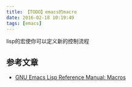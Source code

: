 ```yaml
---
title: 【TODO】emacs的macro
date: 2016-02-18 10:19:49
tags: [emacs]
---
```


lisp的宏使你可以定义新的控制流程

## 参考文章
- [GNU Emacs Lisp Reference Manual: Macros](http://www.gnu.org/software/emacs/manual/html_node/elisp/Macros.html#Macros)
